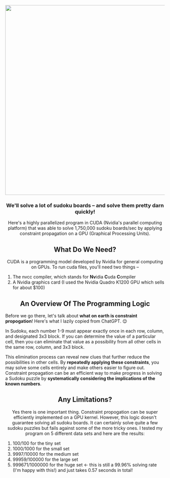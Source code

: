 <p align="center">
<img src="https://github.com/Evaan2001/GPU-Sudoku-Solver/assets/82547698/da367d87-3376-4228-8d82-6d2f91bfc3e9" 
 width = "600"/>
</p>

<h3 align="center">
We'll solve a lot of sudoku boards – and solve them pretty darn quickly! 
</h3>

<p align="center">
Here's a highly parallelized program in CUDA (Nvidia's parallel computing platform) that was able to solve 1,750,000 sudoku boards/sec by applying constraint propagation on a GPU (Graphical Processing Units).
</p>

<h2 align="center"> 
What Do We Need?
</h2>
 
<p  align="center">
CUDA is a programming model developed by Nvidia for general computing on GPUs. To run cuda files, you'll need two things –
</p>

1) The nvcc compiler, which stands for **Nv**idia **C**uda **C**ompiler
2) A Nvidia graphics card (I used the Nvidia Quadro K1200 GPU which sells for about $100)

<h2 align="center"> 
An Overview Of The Programming Logic
</h2>

Before we go there, let's talk about **what on earth is constraint propogation**! Here's what I lazily copied from ChatGPT. 😌

In Sudoku, each number 1-9 must appear exactly once in each row, column, and designated 3x3 block. If you can determine the value of a particular cell, then you can eliminate that value as a possibility from all other cells in the same row, column, and 3x3 block.

This elimination process can reveal new clues that further reduce the possibilities in other cells. By **repeatedly applying these constraints**, you may solve some cells entirely and make others easier to figure out. Constraint propagation can be an efficient way to make progress in solving a Sudoku puzzle by **systematically considering the implications of the known numbers**.

<h2 align="center"> 
Any Limitations?
</h2>

<p  align="center">
Yes there is one important thing. Constraint propogation can be super efficiently implemented on a GPU kernel. However, this logic doesn't guarantee solving all sudoku boards. It can certainly solve quite a few sudoku puzzles but fails against some of the more tricky ones. I tested my program on 5 different data sets and here are the results:

1.  100/100 for the tiny set
2.  1000/1000 for the small set
3.  9997/10000 for the medium set
4.  99959/100000 for the large set
5.  999671/1000000 for the huge set <- this is still a 99.96% solving rate (I'm happy with this!) and just takes 0.57 seconds in total!
</p>
